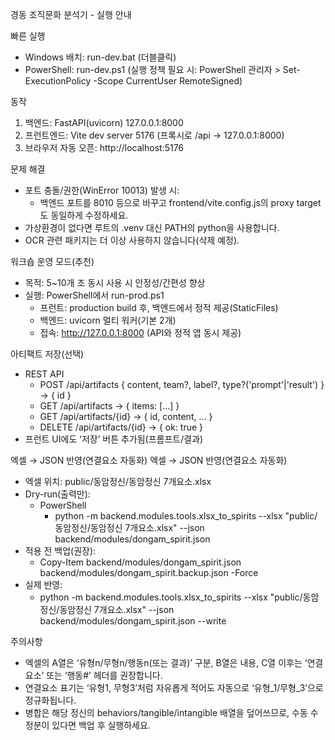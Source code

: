 경동 조직문화 분석기 - 실행 안내

빠른 실행
- Windows 배치: run-dev.bat (더블클릭)
- PowerShell: run-dev.ps1 (실행 정책 필요 시: PowerShell 관리자 > Set-ExecutionPolicy -Scope CurrentUser RemoteSigned)

동작
1) 백엔드: FastAPI(uvicorn) 127.0.0.1:8000
2) 프런트엔드: Vite dev server 5176 (프록시로 /api → 127.0.0.1:8000)
3) 브라우저 자동 오픈: http://localhost:5176

문제 해결
- 포트 충돌/권한(WinError 10013) 발생 시:
  - 백엔드 포트를 8010 등으로 바꾸고 frontend/vite.config.js의 proxy target도 동일하게 수정하세요.
- 가상환경이 없다면 루트의 .venv 대신 PATH의 python을 사용합니다.
- OCR 관련 패키지는 더 이상 사용하지 않습니다(삭제 예정).

워크숍 운영 모드(추천)
- 목적: 5~10개 조 동시 사용 시 안정성/간편성 향상
- 실행: PowerShell에서 run-prod.ps1
  - 프런트: production build 후, 백엔드에서 정적 제공(StaticFiles)
  - 백엔드: uvicorn 멀티 워커(기본 2개)
  - 접속: http://127.0.0.1:8000 (API와 정적 앱 동시 제공)

아티팩트 저장(선택)
- REST API
  - POST /api/artifacts { content, team?, label?, type?('prompt'|'result') } → { id }
  - GET /api/artifacts → { items: [...] }
  - GET /api/artifacts/{id} → { id, content, ... }
  - DELETE /api/artifacts/{id} → { ok: true }
- 프런트 UI에도 ‘저장’ 버튼 추가됨(프롬프트/결과)

엑셀 → JSON 반영(연결요소 자동화)
엑셀 → JSON 반영(연결요소 자동화)

- 엑셀 위치: public/동암정신/동암정신 7개요소.xlsx
- Dry-run(출력만):
  - PowerShell
    - python -m backend.modules.tools.xlsx_to_spirits --xlsx "public/동암정신/동암정신 7개요소.xlsx" --json backend/modules/dongam_spirit.json
- 적용 전 백업(권장):
  - Copy-Item backend/modules/dongam_spirit.json backend/modules/dongam_spirit.backup.json -Force
- 실제 반영:
  - python -m backend.modules.tools.xlsx_to_spirits --xlsx "public/동암정신/동암정신 7개요소.xlsx" --json backend/modules/dongam_spirit.json --write

주의사항

- 엑셀의 A열은 ‘유형n/무형n/행동n(또는 결과)’ 구분, B열은 내용, C열 이후는 ‘연결요소’ 또는 ‘행동#’ 헤더를 권장합니다.
- 연결요소 표기는 ‘유형1, 무형3’처럼 자유롭게 적어도 자동으로 ‘유형_1/무형_3’으로 정규화됩니다.
- 병합은 해당 정신의 behaviors/tangible/intangible 배열을 덮어쓰므로, 수동 수정분이 있다면 백업 후 실행하세요.
